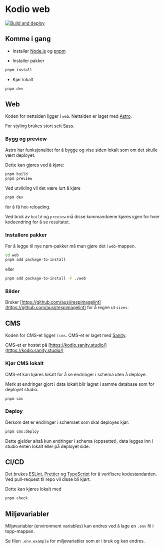 # Kodio web

[![Build and deploy](https://github.com/Glitner/kodio-web/actions/workflows/deploy.yml/badge.svg?branch=main)](https://github.com/Glitner/kodio-web/actions/workflows/deploy.yml)

## Komme i gang

- Installer [Node.js](https://nodejs.org/en/download/) og [pnpm](https://pnpm.io/installation)

- Installer pakker

```bash
pnpm install
```

- Kjør lokalt

```bash
pnpm dev
```

## Web

Koden for nettsiden ligger i `web`. Nettsiden er laget med [Astro](https://astro.build/).

For styling brukes stort sett [Sass](https://sass-lang.com/).

### Bygg og preview

Astro har funksjonalitet for å bygge og vise siden lokalt som om det skulle vært deployet.

Dette kan gjøres ved å kjøre:

```bash
pnpm build
pnpm preview
```

Ved utvikling vil det være lurt å kjøre

```bash
pnpm dev
```

for å få hot-reloading.

Ved bruk av `build` og `preview` må disse kommandoene kjøres igjen for hver kodeendring for å se resultatet.

### Installere pakker

For å legge til nye npm-pakker må man gjøre det i `web`-mappen.

```bash
cd web
pnpm add package-to-install
```

eller

```bash
pnpm add package-to-install -F ./web
```

### Bilder

Bruker [https://github.com/ausi/respimagelint](https://github.com/ausi/respimagelint) for å regne ut `sizes`.

## CMS

Koden for CMS-et ligger i `cms`. CMS-et er laget med [Sanity](https://www.sanity.io/).

CMS-et er hostet på [https://kodio.sanity.studio/](https://kodio.sanity.studio/)

### Kjør CMS lokalt

CMS-et kan kjøres lokalt for å se endringer i schema uten å deploye.

Merk at endringer gjort i data lokalt blir lagret i samme database som for deployet studio.

```bash
pnpm cms
```

### Deploy

Dersom det er endringer i schemaet som skal deployes kjør:

```bash
pnpm cms:deploy
```

Dette gjelder altså kun endringer i schema (oppsettet), data legges inn i studio enten lokalt eller på deployet side.

## CI/CD

Det brukes [ESLint](https://eslint.org/), [Prettier](https://prettier.io/) og [TypeScript](https://www.typescriptlang.org/) for å verifisere kodestandarden. Ved pull-request til repo vil disse bli kjørt.

Dette kan kjøres lokalt med

```bash
pnpm check
```

## Miljøvariabler

Miljøvariabler (environment variables) kan endres ved å lage en `.env` fil i topp-mappen.

Se filen `.env.example` for miljøvariabler som er i bruk og kan endres.
